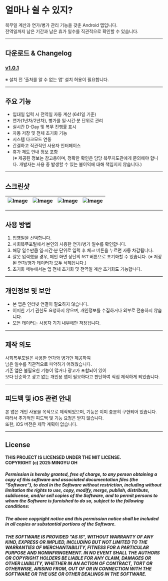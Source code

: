 # 얼마나 쉴 수 있지?

복무일 계산과 연가/병가 관리 기능을 갖춘 Android 앱입니다.  
전역일까지 남은 기간과 남은 휴가 일수를 직관적으로 확인할 수 있습니다.

---

## 다운로드 & Changelog

### [v1.0.1](https://github.com/HotSpicyMango/GONG-IK/releases/tag/v1.0.1) <br>
※ 설치 전 '출처를 알 수 없는 앱' 설치 허용이 필요합니다.

---

## 주요 기능

- 입대일 입력 시 전역일 자동 계산 (641일 기준)
- 연가(1년차/2년차), 병가를 일·시간·분 단위로 관리
- 실시간 D-Day 및 복무 진행률 표시
- 자동 저장 및 전체 초기화 기능
- 시스템 다크모드 연동
- 간결하고 직관적인 사용자 인터페이스
- 휴가 제도 안내 정보 포함  
  (※ 제공된 정보는 참고용이며, 정확한 확인은 담당 복무지도관에게 문의해야 합니다. 개발자는 사용 중 발생할 수 있는 불이익에 대해 책임지지 않습니다.)

---

## 스크린샷

![Image](https://github.com/user-attachments/assets/ca3f1492-8816-43c2-9ca7-39bc63ccb11d) | ![Image](https://github.com/user-attachments/assets/ac025a31-8fb1-4b7a-b0b5-348a6cbbcedc) | ![Image](https://github.com/user-attachments/assets/35ff480e-1a11-41e7-8710-0d8b53b4aa98) | ![Image](https://github.com/user-attachments/assets/758c3c56-49f9-447e-8b67-f738b677ea45)
---|---|---|---|

---

## 사용 방법

1. 입영일을 선택합니다.
2. 사회복무포털에서 본인의 사용한 연가/병가 일수를 확인합니다.
3. 해당 일수만큼 일·시간·분 단위로 입력 후 체크 버튼을 누르면 자동 차감됩니다.
4. 잘못 입력했을 경우, 메인 화면 상단의 `RST` 버튼으로 초기화할 수 있습니다.
   (※ 저장된 연가/병가 데이터가 모두 삭제됩니다.)
5. 초기화 메뉴에서는 앱 전체 초기화 및 전역일 계산 초기화도 가능합니다.

---

## 개인정보 및 보안

- 본 앱은 인터넷 연결이 필요하지 않습니다.
- 어떠한 기기 권한도 요청하지 않으며, 개인정보를 수집하거나 외부로 전송하지 않습니다.
- 모든 데이터는 사용자 기기 내부에만 저장됩니다.

---

## 제작 의도

사회복무포털은 사용한 연가와 병가만 제공하여  
남은 일수를 직관적으로 파악하기 어려웠습니다.  
기존 앱은 불필요한 기능이 많거나 광고가 포함되어 있어  
보다 단순하고 광고 없는 개인용 앱이 필요하다고 판단하여 직접 제작하게 되었습니다.

---

## 피드백 및 iOS 관련 안내

본 앱은 개인 사용을 목적으로 제작되었으며, 기능은 이미 충분히 구현되어 있습니다.  
따라서 추가적인 피드백 및 기능 요청은 받지 않습니다.  
또한, iOS 버전은 제작 계획이 없습니다.

---

## License

#### THIS PROJECT IS LICENSED UNDER THE MIT LICENSE. <br> COPYRIGHT (c) 2025 MINGYU OH

##### Permission is hereby granted, free of charge, to any person obtaining a copy  of this software and associated documentation files (the "Software"), to deal  in the Software without restriction, including without limitation the rights  to use, copy, modify, merge, publish, distribute, sublicense, and/or sell  copies of the Software, and to permit persons to whom the Software is  furnished to do so, subject to the following conditions:

##### The above copyright notice and this permission notice shall be included in  all copies or substantial portions of the Software.

##### THE SOFTWARE IS PROVIDED "AS IS", WITHOUT WARRANTY OF ANY KIND, EXPRESS OR  IMPLIED, INCLUDING BUT NOT LIMITED TO THE WARRANTIES OF MERCHANTABILITY,  FITNESS FOR A PARTICULAR PURPOSE AND NONINFRINGEMENT. IN NO EVENT SHALL THE  AUTHORS OR COPYRIGHT HOLDERS BE LIABLE FOR ANY CLAIM, DAMAGES OR OTHER  LIABILITY, WHETHER IN AN ACTION OF CONTRACT, TORT OR OTHERWISE, ARISING FROM,  OUT OF OR IN CONNECTION WITH THE SOFTWARE OR THE USE OR OTHER DEALINGS IN THE  SOFTWARE.
